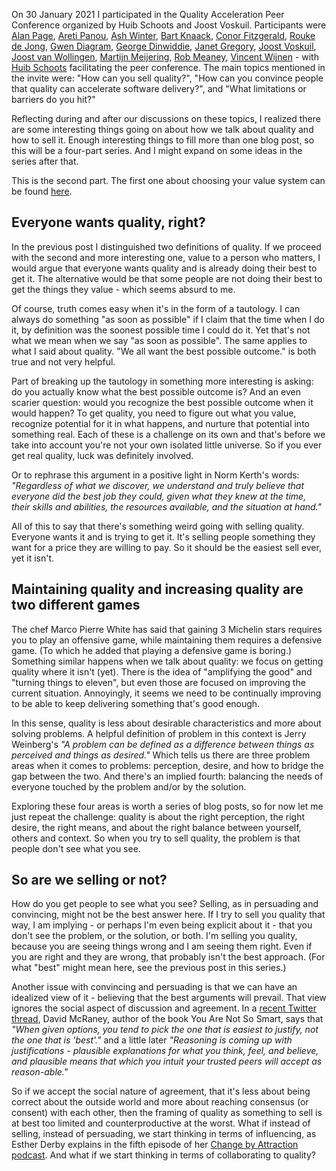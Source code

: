 <!--
.. title: Thinking about quality: who doesn't want quality?
.. slug: who-doesnt-want-quality
.. date: 2021-02-25 12:34:08 UTC+01:00
.. tags: peer conference, quality, selling, problems, quality engineering
.. category: quality
.. link: 
.. description:
.. type: text
-->

On 30 January 2021 I participated in the Quality Acceleration Peer Conference organized by Huib Schoots and Joost Voskuil. Participants were [Alan Page](https://twitter.com/alanpage), [Areti Panou](https://twitter.com/unremarkableQA), [Ash Winter](https://twitter.com/northern_tester), [Bart Knaack](https://twitter.com/btknaack), [Conor Fitzgerald](https://twitter.com/conorfi), [Rouke de Jong](https://twitter.com/roukedejong), [Gwen Diagram](https://twitter.com/gwendiagram), [George Dinwiddie](https://twitter.com/gdinwiddie), [Janet Gregory](https://twitter.com/janetgregoryca), [Joost Voskuil](https://twitter.com/joost_voskuil), [Joost van Wollingen](https://twitter.com/jpjwolli), [Martijn Meijering](https://twitter.com/mmeijeri), [Rob Meaney](https://twitter.com/robmeaney), [Vincent Wijnen](https://twitter.com/vinwijnl) - with [Huib Schoots](https://twitter.com/huibschoots) facilitating the peer conference. The main topics mentioned in the invite were: "How can you sell quality?", "How can you convince people that quality can accelerate software delivery?", and "What limitations or barriers do you hit?"

Reflecting during and after our discussions on these topics, I realized there are some interesting things going on about how we talk about quality and how to sell it. Enough interesting things to fill more than one blog post, so this will be a four-part series. And I might expand on some ideas in the series after that.

This is the second part. The first one about choosing your value system can be found [here](link://slug/choosing-your-value-system).


## Everyone wants quality, right?
In the previous post I distinguished two definitions of quality. If we proceed with the second and more interesting one, value to a person who matters, I would argue that everyone wants quality and is already doing their best to get it. The alternative would be that some people are not doing their best to get the things they value - which seems absurd to me.

<!-- TEASER_END -->

Of course, truth comes easy when it's in the form of a tautology. I can always do something "as soon as possible" if I claim that the time when I do it, by definition was the soonest possible time I could do it. Yet that's not what we mean when we say "as soon as possible". The same applies to what I said about quality. "We all want the best possible outcome." is both true and not very helpful.

Part of breaking up the tautology in something more interesting is asking: do you actually know what the best possible outcome is? And an even scarier question: would you recognize the best possible outcome when it would happen? To get quality, you need to figure out what you value, recognize potential for it in what happens, and nurture that potential into something real. Each of these is a challenge on its own and that's before we take into account you're not your own isolated little universe. So if you ever get real quality, luck was definitely involved.

Or to rephrase this argument in a positive light in Norm Kerth's words: *"Regardless of what we discover, we understand and truly believe that everyone did the best job they could, given what they knew at the time, their skills and abilities, the resources available, and the situation at hand."*

All of this to say that there's something weird going with selling quality. Everyone wants it and is trying to get it. It's selling people something they want for a price they are willing to pay. So it should be the easiest sell ever, yet it isn't.


## Maintaining quality and increasing quality are two different games
The chef Marco Pierre White has said that gaining 3 Michelin stars requires you to play an offensive game, while maintaining them requires a defensive game. (To which he added that playing a defensive game is boring.) Something similar happens when we talk about quality: we focus on getting quality where it isn't (yet). There is the idea of "amplifying the good" and "turning things to eleven", but even those are focused on improving the current situation. Annoyingly, it seems we need to be continually improving to be able to keep delivering something that's good enough.

In this sense, quality is less about desirable characteristics and more about solving problems. A helpful definition of problem in this context is Jerry Weinberg's *"A problem can be defined as a difference between things as perceived and things as desired."* Which tells us there are three problem areas when it comes to problems: perception, desire, and how to bridge the gap between the two. And there's an implied fourth: balancing the needs of everyone touched by the problem and/or by the solution.

Exploring these four areas is worth a series of blog posts, so for now let me just repeat the challenge: quality is about the right perception, the right desire, the right means, and about the right balance between yourself, others and context. So when you try to sell quality, the problem is that people don't see what you see.


## So are we selling or not?
How do you get people to see what you see? Selling, as in persuading and convincing, might not be the best answer here. If I try to sell you quality that way, I am implying - or perhaps I'm even being explicit about it - that you don't see the problem, or the solution, or both. I'm selling you quality, because you are seeing things wrong and I am seeing them right. Even if you are right and they are wrong, that probably isn't the best approach. (For what "best" might mean here, see the previous post in this series.)

Another issue with convincing and persuading is that we can have an idealized view of it - believing that the best arguments will prevail. That view ignores the social aspect of discussion and agreement. In a [recent Twitter thread](https://twitter.com/davidmcraney/status/1358139035420622851), David McRaney, author of the book You Are Not So Smart, says that *"When given options, you tend to pick the one that is easiest to justify, not the one that is 'best'."* and a little later *"Reasoning is coming up with justifications - plausible explanations for what you think, feel, and believe, and plausible means that which you intuit your trusted peers will accept as reason-able."*

So if we accept the social nature of agreement, that it's less about being correct about the outside world and more about reaching consensus (or consent) with each other, then the framing of quality as something to sell is at best too limited and counterproductive at the worst. What if instead of selling, instead of persuading, we start thinking in terms of influencing, as Esther Derby explains in the fifth episode of her [Change by Attraction podcast](https://www.estherderby.com/podcasts-interviews/). And what if we start thinking in terms of collaborating to quality?
